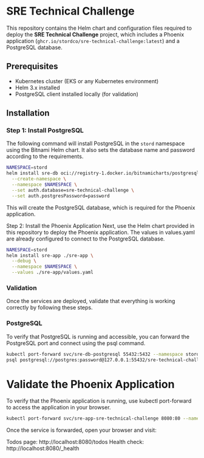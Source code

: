 # SRE Technical Challenge

This repository contains the Helm chart and configuration files required to deploy the **SRE Technical Challenge** project, which includes a Phoenix application (`ghcr.io/stordco/sre-technical-challenge:latest`) and a PostgreSQL database.

## Prerequisites

- Kubernetes cluster (EKS or any Kubernetes environment)
- Helm 3.x installed
- PostgreSQL client installed locally (for validation)

## Installation

### Step 1: Install PostgreSQL

The following command will install PostgreSQL in the `stord` namespace using the Bitnami Helm chart. It also sets the database name and password according to the requirements.

```sh
NAMESPACE=stord
helm install sre-db oci://registry-1.docker.io/bitnamicharts/postgresql \
  --create-namespace \
  --namespace $NAMESPACE \
  --set auth.database=sre-technical-challenge \
  --set auth.postgresPassword=password
  ```

This will create the PostgreSQL database, which is required for the Phoenix application.

Step 2: Install the Phoenix Application
Next, use the Helm chart provided in this repository to deploy the Phoenix application. The values in values.yaml are already configured to connect to the PostgreSQL database.

```sh
NAMESPACE=stord
helm install sre-app ./sre-app \
  --debug \
  --namespace $NAMESPACE \
  --values ./sre-app/values.yaml
  ```

### Validation
Once the services are deployed, validate that everything is working correctly by following these steps.

### PostgreSQL
To verify that PostgreSQL is running and accessible, you can forward the PostgreSQL port and connect using the psql command.
```bash
kubectl port-forward svc/sre-db-postgresql 55432:5432 --namespace stord
psql postgresql://postgres:password@127.0.0.1:55432/sre-technical-challenge
```

# Validate the Phoenix Application
To verify that the Phoenix application is running, use kubectl port-forward to access the application in your browser.
```sh 
kubectl port-forward svc/sre-app-sre-technical-challenge 8080:80 --namespace stord
```

Once the service is forwarded, open your browser and visit:

Todos page: http://localhost:8080/todos
Health check: http://localhost:8080/_health
